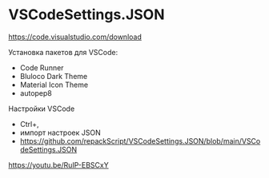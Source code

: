 # VSCodeSettings.JSON

https://code.visualstudio.com/download

Установка пакетов для VSCode:
- Code Runner
- Bluloco Dark Theme
- Material Icon Theme
- autopep8

Настройки VSCode
- Ctrl+,
- импорт настроек JSON
- https://github.com/repackScript/VSCodeSettings.JSON/blob/main/VSCodeSettings.JSON

https://youtu.be/RuIP-EBSCxY
